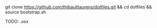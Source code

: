 
git clone https://github.com/thibaultlaurens/dotfiles.git && cd dotfiles && source bootstrap.sh

TODO: .osx
